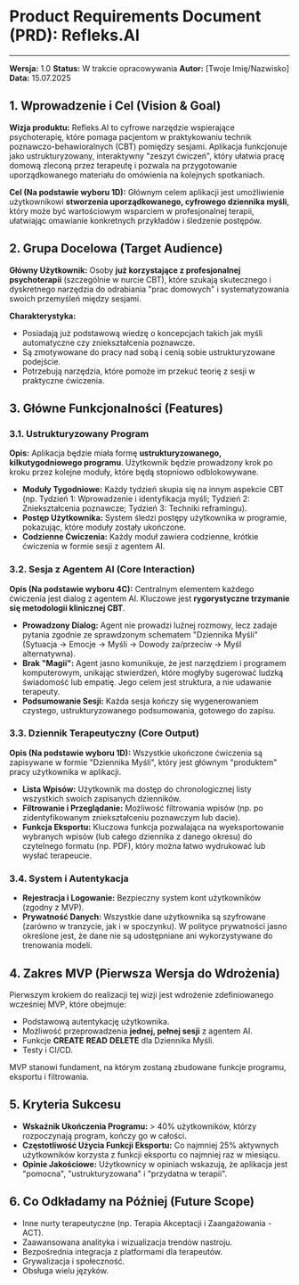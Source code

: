 # Product Requirements Document (PRD): Refleks.AI
---

**Wersja:** 1.0
**Status:** W trakcie opracowywania
**Autor:** [Twoje Imię/Nazwisko]
**Data:** 15.07.2025

## 1. Wprowadzenie i Cel (Vision & Goal)

**Wizja produktu:** Refleks.AI to cyfrowe narzędzie wspierające psychoterapię, które pomaga pacjentom w praktykowaniu technik poznawczo-behawioralnych (CBT) pomiędzy sesjami. Aplikacja funkcjonuje jako ustrukturyzowany, interaktywny "zeszyt ćwiczeń", który ułatwia pracę domową zleconą przez terapeutę i pozwala na przygotowanie uporządkowanego materiału do omówienia na kolejnych spotkaniach.

**Cel (Na podstawie wyboru 1D):** Głównym celem aplikacji jest umożliwienie użytkownikowi **stworzenia uporządkowanego, cyfrowego dziennika myśli**, który może być wartościowym wsparciem w profesjonalnej terapii, ułatwiając omawianie konkretnych przykładów i śledzenie postępów.

## 2. Grupa Docelowa (Target Audience)

**Główny Użytkownik:**
Osoby **już korzystające z profesjonalnej psychoterapii** (szczególnie w nurcie CBT), które szukają skutecznego i dyskretnego narzędzia do odrabiania "prac domowych" i systematyzowania swoich przemyśleń między sesjami.

**Charakterystyka:**
* Posiadają już podstawową wiedzę o koncepcjach takich jak myśli automatyczne czy zniekształcenia poznawcze.
* Są zmotywowane do pracy nad sobą i cenią sobie ustrukturyzowane podejście.
* Potrzebują narzędzia, które pomoże im przekuć teorię z sesji w praktyczne ćwiczenia.

## 3. Główne Funkcjonalności (Features)

### 3.1. Ustrukturyzowany Program

**Opis:** Aplikacja będzie miała formę **ustrukturyzowanego, kilkutygodniowego programu**. Użytkownik będzie prowadzony krok po kroku przez kolejne moduły, które będą stopniowo odblokowywane.

* **Moduły Tygodniowe:** Każdy tydzień skupia się na innym aspekcie CBT (np. Tydzień 1: Wprowadzenie i identyfikacja myśli; Tydzień 2: Zniekształcenia poznawcze; Tydzień 3: Techniki reframingu).
* **Postęp Użytkownika:** System śledzi postępy użytkownika w programie, pokazując, które moduły zostały ukończone.
* **Codzienne Ćwiczenia:** Każdy moduł zawiera codzienne, krótkie ćwiczenia w formie sesji z agentem AI.

### 3.2. Sesja z Agentem AI (Core Interaction)

**Opis (Na podstawie wyboru 4C):** Centralnym elementem każdego ćwiczenia jest dialog z agentem AI. Kluczowe jest **rygorystyczne trzymanie się metodologii klinicznej CBT**.

* **Prowadzony Dialog:** Agent nie prowadzi luźnej rozmowy, lecz zadaje pytania zgodnie ze sprawdzonym schematem "Dziennika Myśli" (Sytuacja -> Emocje -> Myśli -> Dowody za/przeciw -> Myśl alternatywna).
* **Brak "Magii":** Agent jasno komunikuje, że jest narzędziem i programem komputerowym, unikając stwierdzeń, które mogłyby sugerować ludzką świadomość lub empatię. Jego celem jest struktura, a nie udawanie terapeuty.
* **Podsumowanie Sesji:** Każda sesja kończy się wygenerowaniem czystego, ustrukturyzowanego podsumowania, gotowego do zapisu.

### 3.3. Dziennik Terapeutyczny (Core Output)

**Opis (Na podstawie wyboru 1D):** Wszystkie ukończone ćwiczenia są zapisywane w formie "Dziennika Myśli", który jest głównym "produktem" pracy użytkownika w aplikacji.

* **Lista Wpisów:** Użytkownik ma dostęp do chronologicznej listy wszystkich swoich zapisanych dzienników.
* **Filtrowanie i Przeglądanie:** Możliwość filtrowania wpisów (np. po zidentyfikowanym zniekształceniu poznawczym lub dacie).
* **Funkcja Eksportu:** Kluczowa funkcja pozwalająca na wyeksportowanie wybranych wpisów (lub całego dziennika z danego okresu) do czytelnego formatu (np. PDF), który można łatwo wydrukować lub wysłać terapeucie.

### 3.4. System i Autentykacja
* **Rejestracja i Logowanie:** Bezpieczny system kont użytkowników (zgodny z MVP).
* **Prywatność Danych:** Wszystkie dane użytkownika są szyfrowane (zarówno w tranzycie, jak i w spoczynku). W polityce prywatności jasno określone jest, że dane nie są udostępniane ani wykorzystywane do trenowania modeli.

## 4. Zakres MVP (Pierwsza Wersja do Wdrożenia)

Pierwszym krokiem do realizacji tej wizji jest wdrożenie zdefiniowanego wcześniej MVP, które obejmuje:
* Podstawową autentykację użytkownika.
* Możliwość przeprowadzenia **jednej, pełnej sesji** z agentem AI.
* Funkcje **CREATE** **READ** **DELETE** dla Dziennika Myśli.
* Testy i CI/CD.

MVP stanowi fundament, na którym zostaną zbudowane funkcje programu, eksportu i filtrowania.

## 5. Kryteria Sukcesu

* **Wskaźnik Ukończenia Programu:** > 40% użytkowników, którzy rozpoczynają program, kończy go w całości.
* **Częstotliwość Użycia Funkcji Eksportu:** Co najmniej 25% aktywnych użytkowników korzysta z funkcji eksportu co najmniej raz w miesiącu.
* **Opinie Jakościowe:** Użytkownicy w opiniach wskazują, że aplikacja jest "pomocna", "ustrukturyzowana" i "przydatna w terapii".

## 6. Co Odkładamy na Później (Future Scope)

* Inne nurty terapeutyczne (np. Terapia Akceptacji i Zaangażowania - ACT).
* Zaawansowana analityka i wizualizacja trendów nastroju.
* Bezpośrednia integracja z platformami dla terapeutów.
* Grywalizacja i społeczność.
* Obsługa wielu języków.